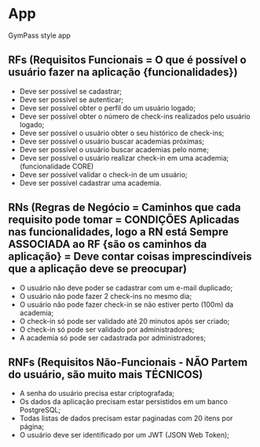 # App

GymPass style app


## RFs (Requisitos Funcionais = O que é possível o usuário fazer na aplicação {funcionalidades})

- Deve ser possível se cadastrar;
- Deve ser possível se autenticar;
- Deve ser possível obter o perfil do um usuário logado;
- Deve ser possível obter o número de check-ins realizados pelo usuário logado;
- Deve ser possível o usuário obter o seu histórico de check-ins;
- Deve ser possível o usuário buscar academias próximas;
- Deve ser possível o usuário buscar academias pelo nome;
- Deve ser possível o usuário realizar check-in em uma academia; (funcionalidade CORE)
- Deve ser possível validar o check-in de um usuário;
- Deve ser possível cadastrar uma academia.


## RNs (Regras de Negócio = Caminhos que cada requisito pode tomar = CONDIÇÕES Aplicadas nas funcionalidades, logo a RN está Sempre ASSOCIADA ao RF {são os caminhos da aplicação} = Deve contar coisas imprescindíveis que a aplicação deve se preocupar)

- O usuário não deve poder se cadastrar com um e-mail duplicado;
- O usuário não pode fazer 2 check-ins no mesmo dia;
- O usuário não pode fazer check-in se não estiver perto (100m) da academia;
- O check-in só pode ser validado até 20 minutos após ser criado;
- O check-in só pode ser validado por administradores;
- A academia só pode ser cadastrada por administradores;


## RNFs (Requisitos Não-Funcionais - NÃO Partem do usuário, são muito mais TÉCNICOS)

- A senha do usuário precisa estar criptografada;
- Os dados da aplicação precisam estar persistidos em um banco PostgreSQL;
- Todas listas de dados precisam estar paginadas com 20 itens por página;
- O usuário deve ser identificado por um JWT (JSON Web Token);